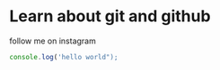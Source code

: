 # Learn about git and github

follow me on instagram

```javascript
console.log('hello world");

```